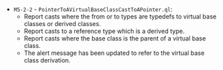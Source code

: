  - `M5-2-2` - `PointerToAVirtualBaseClassCastToAPointer.ql`:
   - Report casts where the from or to types are typedefs to virtual base classes or derived classes.
   - Report casts to a reference type which is a derived type.
   - Report casts where the base class is the parent of a virtual base class.
   - The alert message has been updated to refer to the virtual base class derivation.
